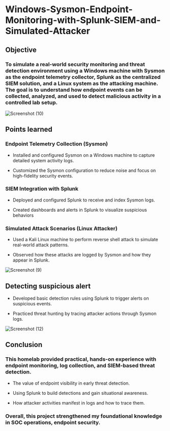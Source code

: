 # Windows-Sysmon-Endpoint-Monitoring-with-Splunk-SIEM-and-Simulated-Attacker
## Objective

### To simulate a real-world security monitoring and threat detection environment using a Windows machine with Sysmon as the endpoint telemetry collector, Splunk as the centralized SIEM solution, and a Linux system as the attacking machine. The goal is to understand how endpoint events can be collected, analyzed, and used to detect malicious activity in a controlled lab setup.

![Screenshot (10)](https://github.com/user-attachments/assets/d1d35222-c282-46bb-ac6f-975b07e95dcb)

## Points learned

### Endpoint Telemetry Collection (Sysmon)
- Installed and configured Sysmon on a Windows machine to capture detailed system activity logs.

- Customized the Sysmon configuration to reduce noise and focus on high-fidelity security events.

### SIEM Integration with Splunk
- Deployed and configured Splunk to receive and index Sysmon logs.

- Created dashboards and alerts in Splunk to visualize suspicious behaviors

### Simulated Attack Scenarios (Linux Attacker)
- Used a Kali Linux machine to perform reverse shell attack to simulate real-world attack patterns.

- Observed how these attacks are logged by Sysmon and how they appear in Splunk.

![Screenshot (9)](https://github.com/user-attachments/assets/f0a4e880-103a-424d-b094-fe2728344c5a)

##  Detecting suspicious alert
- Developed basic detection rules using Splunk to trigger alerts on suspicious events.

- Practiced threat hunting by tracing attacker actions through Sysmon logs.

![Screenshot (12)](https://github.com/user-attachments/assets/fdef6b5d-1a95-400c-ba25-c61f4c5c04fd)


## Conclusion


### This homelab provided practical, hands-on experience with endpoint monitoring, log collection, and SIEM-based threat detection.

- The value of endpoint visibility in early threat detection.

- Using Splunk to build detections and gain situational awareness.

- How attacker activities manifest in logs and how to trace them.

### Overall, this project strengthened my foundational knowledge in SOC operations, endpoint security.

